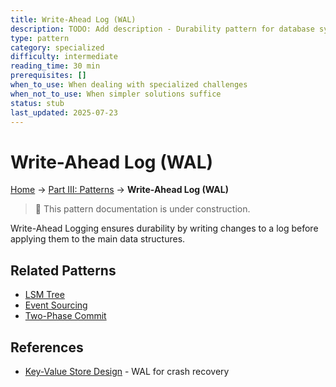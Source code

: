 ```yaml
---
title: Write-Ahead Log (WAL)
description: TODO: Add description - Durability pattern for database systems
type: pattern
category: specialized
difficulty: intermediate
reading_time: 30 min
prerequisites: []
when_to_use: When dealing with specialized challenges
when_not_to_use: When simpler solutions suffice
status: stub
last_updated: 2025-07-23
---
```

# Write-Ahead Log (WAL)


<!-- Navigation -->
[Home](../introduction/index.md) → [Part III: Patterns](index.md) → **Write-Ahead Log (WAL)**

> 🚧 This pattern documentation is under construction.

Write-Ahead Logging ensures durability by writing changes to a log before applying them to the main data structures.

## Related Patterns
- [LSM Tree](lsm-tree.md)
- [Event Sourcing](event-sourcing.md)
- [Two-Phase Commit](two-phase-commit.md)

## References
- [Key-Value Store Design](../case-studies/key-value-store.md) - WAL for crash recovery